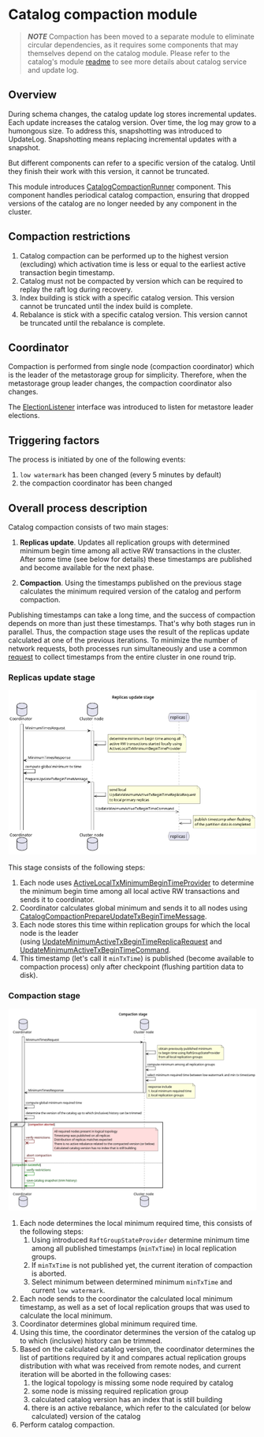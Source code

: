 # Catalog compaction module

> **_NOTE_** Compaction has been moved to a separate module to eliminate circular dependencies,
as it requires some components that may themselves depend on the catalog module. Please 
refer to the catalog's module [readme](../catalog/README.md) to see more details about 
catalog service and update log.

## Overview

During schema changes, the catalog update log stores incremental updates. Each update
increases the catalog version. Over time, the log may grow to a humongous  size. To 
address this, snapshotting was introduced to UpdateLog. Snapshotting means replacing 
incremental updates with a snapshot.

But different components can refer to a specific version of the catalog. Until they 
finish their work with this version, it cannot be truncated.

This module introduces [CatalogCompactionRunner](src/main/java/org/apache/ignite/internal/catalog/compaction/CatalogCompactionRunner.java)
component. This component handles periodical catalog compaction, ensuring that dropped  versions
of the catalog are no longer needed by any component in the cluster.

## Compaction restrictions

1. Catalog compaction can be performed up to the highest version (excluding) which activation time is less 
   or equal to the earliest active transaction begin timestamp.
2. Catalog must not be compacted by version which can be required to replay the raft log during recovery.
3. Index building is stick with a specific catalog version. This version cannot be truncated until
   the index build is complete.
4. Rebalance is stick with a specific catalog version. This version cannot be truncated until the rebalance
   is complete.

## Coordinator

Compaction is performed from single node (compaction coordinator) which is the leader
of the metastorage group for simplicity. Therefore, when the metastorage group leader
changes, the compaction coordinator also changes.

The [ElectionListener](../metastorage/src/main/java/org/apache/ignite/internal/metastorage/impl/ElectionListener.java)
interface was introduced to listen for metastore leader elections.

## Triggering factors

The process is initiated by one of the following events:

1. `low watermark` has been changed (every 5 minutes by default)
2. the compaction coordinator has been changed

## Overall process description

Catalog compaction consists of two main stages:

1. **Replicas update**. Updates all replication groups with determined minimum begin
   time among all active RW transactions in the cluster. After some time (see below for details)
   these timestamps are published and become available for the next phase.

2. **Compaction**. Using the timestamps published on the previous stage calculates
   the minimum required version of the catalog and perform compaction.

Publishing timestamps can take a long time, and the success of compaction depends on more
than just these timestamps. That's why both stages run in parallel. Thus, the compaction
stage uses the result of the replicas update calculated at one of the previous iterations.
To minimize the number of network requests, both processes run simultaneously and use a common
[request](src/main/java/org/apache/ignite/internal/catalog/compaction/message/CatalogCompactionMinimumTimesRequest.java)
to collect timestamps from the entire cluster in one round trip.

### Replicas update stage

![Replicas update](tech-notes/replicas-update.png)

This stage consists of the following steps:

1. Each node uses [ActiveLocalTxMinimumBeginTimeProvider](../transactions/src/main/java/org/apache/ignite/internal/tx/ActiveLocalTxMinimumBeginTimeProvider.java)
   to determine the minimum begin time among all local active RW transactions and sends it to coordinator.
2. Coordinator calculates global minimum and sends it to all nodes using [CatalogCompactionPrepareUpdateTxBeginTimeMessage](src/main/java/org/apache/ignite/internal/catalog/compaction/message/CatalogCompactionPrepareUpdateTxBeginTimeMessage.java).
3. Each node stores this time within replication groups for which the local node is the leader  
   (using [UpdateMinimumActiveTxBeginTimeReplicaRequest](../partition-replicator/src/main/java/org/apache/ignite/internal/partition/replicator/network/replication/UpdateMinimumActiveTxBeginTimeReplicaRequest.java)
   and [UpdateMinimumActiveTxBeginTimeCommand](../partition-replicator/src/main/java/org/apache/ignite/internal/partition/replicator/network/command/UpdateMinimumActiveTxBeginTimeCommand.java). 
4. This timestamp (let's call it `minTxTime`) is published (become available to compaction process) only
   after checkpoint (flushing partition data to disk).

### Compaction stage

![Replicas update](tech-notes/compaction.png)

1. Each node determines the local minimum required time, this consists of the following steps:
   1. Using introduced `RaftGroupStateProvider` determine minimum time among all published
      timestamps (`minTxTime`) in local replication groups.
   2. If `minTxTime` is not published yet, the current iteration of compaction is aborted.
   3. Select minimum between determined minimum `minTxTime` and current `low watermark`.
2. Each node sends to the coordinator the calculated local minimum timestamp,
   as well as a set of local replication groups that was used to calculate the local minimum.
3. Coordinator determines global minimum required time.
4. Using this time, the coordinator determines the version of the catalog up to which (inclusive) history can be trimmed.
5. Based on the calculated catalog version, the coordinator determines the list of partitions 
   required by it and compares actual replication groups distribution with what was received
   from remote nodes, and current iteration will be aborted in the following cases:
   1. the logical topology is missing some node required by catalog
   2. some node is missing required replication group
   3. calculated catalog version has an index that is still building
   4. there is an active rebalance, which refer to the calculated (or below calculated) version of the catalog
6. Perform catalog compaction.
